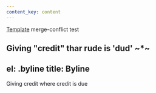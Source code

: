 ```yaml
---
content_key: content
---
```

[Template](../../patterns/03-templates-00-page/03-templates-00-page.html) merge-conflict test

Giving \"credit"
thar rude is 'dud'
~*~
---
el: .byline
title: Byline
---
Giving credit where credit is due
